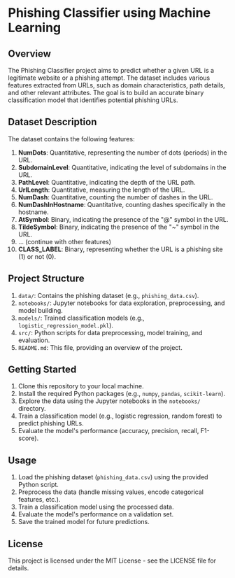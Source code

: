 # Phishing Classifier using Machine Learning

## Overview
The Phishing Classifier project aims to predict whether a given URL is a legitimate website or a phishing attempt. The dataset includes various features extracted from URLs, such as domain characteristics, path details, and other relevant attributes. The goal is to build an accurate binary classification model that identifies potential phishing URLs.

## Dataset Description
The dataset contains the following features:

1. **NumDots**: Quantitative, representing the number of dots (periods) in the URL.
2. **SubdomainLevel**: Quantitative, indicating the level of subdomains in the URL.
3. **PathLevel**: Quantitative, indicating the depth of the URL path.
4. **UrlLength**: Quantitative, measuring the length of the URL.
5. **NumDash**: Quantitative, counting the number of dashes in the URL.
6. **NumDashInHostname**: Quantitative, counting dashes specifically in the hostname.
7. **AtSymbol**: Binary, indicating the presence of the "@" symbol in the URL.
8. **TildeSymbol**: Binary, indicating the presence of the "~" symbol in the URL.
9. ... (continue with other features)
10. **CLASS_LABEL**: Binary, representing whether the URL is a phishing site (1) or not (0).

## Project Structure
1. `data/`: Contains the phishing dataset (e.g., `phishing_data.csv`).
2. `notebooks/`: Jupyter notebooks for data exploration, preprocessing, and model building.
3. `models/`: Trained classification models (e.g., `logistic_regression_model.pkl`).
4. `src/`: Python scripts for data preprocessing, model training, and evaluation.
5. `README.md`: This file, providing an overview of the project.

## Getting Started
1. Clone this repository to your local machine.
2. Install the required Python packages (e.g., `numpy`, `pandas`, `scikit-learn`).
3. Explore the data using the Jupyter notebooks in the `notebooks/` directory.
4. Train a classification model (e.g., logistic regression, random forest) to predict phishing URLs.
5. Evaluate the model's performance (accuracy, precision, recall, F1-score).

## Usage
1. Load the phishing dataset (`phishing_data.csv`) using the provided Python script.
2. Preprocess the data (handle missing values, encode categorical features, etc.).
3. Train a classification model using the processed data.
4. Evaluate the model's performance on a validation set.
5. Save the trained model for future predictions.

## License
This project is licensed under the MIT License - see the LICENSE file for details.
